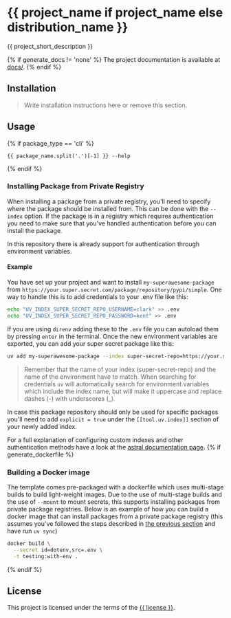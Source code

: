 # {{ project_name if project_name else distribution_name }}

{{ project_short_description }}

{% if generate_docs != 'none' %}
The project documentation is available at [docs/](docs/).
{% endif %}

## Installation

> Write installation instructions here or remove this section.

## Usage

{% if package_type == 'cli' %}
```
{{ package_name.split('.')[-1] }} --help
```
{% endif %}

### Installing Package from Private Registry

When installing a package from a private registry, you'll need to specify where the package should be installed from.
This can be done with the `--index` option. If the package is in a registry which requires authentication you need to make sure that you've handled authentication before you can install the package.

In this repository there is already support for authentication through environment variables.

#### Example

You have set up your project and want to install `my-superawesome-package` from `https://your.super.secret.com/package/repository/pypi/simple`.
One way to handle this is to add credentials to your .env file like this:

```bash
echo "UV_INDEX_SUPER_SECRET_REPO_USERNAME=clark" >> .env
echo "UV_INDEX_SUPER_SECRET_REPO_PASSWORD=kent" >> .env
```

If you are using `direnv` adding these to the `.env` file you can autoload them by pressing `enter` in the terminal. Once the new environment variables are exported, you can add your super secret package like this:

```bash
uv add my-superawesome-package --index super-secret-repo=https://your.super.secret.com/package/repository/pypi/simple
```

> Remember that the name of your index (super-secret-repo) and the name of the environment have to match. When searching for credentials `uv` will automatically search for environment variables which include the index name, but will make it uppercase and replace dashes (-) with underscores (_).

In case this package repository should only be used for specific packages you'll need to add `explicit = true` under the `[[tool.uv.index]]` section of your newly added index.

For a full explanation of configuring custom indexes and other authentication methods have a look at the [astral documentation page](https://docs.astral.sh/uv/concepts/projects/dependencies/#index).
{% if generate_dockerfile %}

### Building a Docker image

The template comes pre-packaged with a dockerfile which uses multi-stage builds to build light-weight images. Due to the use of multi-stage builds and the use of `--mount` to mount secrets, this supports installing packages from private package registries. Below is an example of how you can build a docker image that can install packages from a private package registry (this assumes you've followed the steps described in [the previous section](#installing-package-from-private) and have run `uv sync`)

```bash
docker build \
  --secret id=dotenv,src=.env \
  -t testing:with-env .
```
{% endif %}

## License

This project is licensed under the terms of the [{{ license }}](LICENSE).

